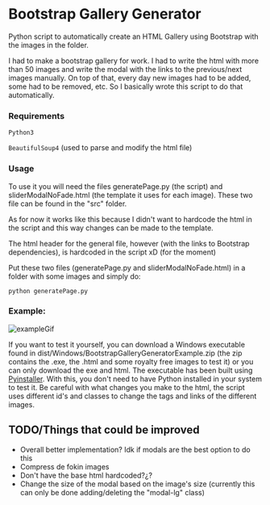 # Bootstrap Gallery Generator
Python script to automatically create an HTML Gallery using Bootstrap with the images in the folder.

I had to make a bootstrap gallery for work. I had to write the html with more than 50 images and write the modal with the links to the previous/next images manually. On top of that, every day new images had to be added, some had to be removed, etc. So I basically wrote this script to do that automatically.

### Requirements

```Python3```

```BeautifulSoup4``` (used to parse and modify the html file)

### Usage

To use it you will need the files generatePage.py (the script) and sliderModalNoFade.html (the template it uses for each image). These two file can be found in the "src" folder. 

As for now it works like this because I didn't want to hardcode the html in the script and this way changes can be made to the template. 

The html header for the general file, however (with the links to Bootstrap dependencies), is hardcoded in the script xD (for the moment)

Put these two files (generatePage.py and sliderModalNoFade.html) in a folder with some images and simply do:

```python generatePage.py```

### Example:

![exampleGif](https://github.com/mbdavid2/BootsrapGalleryGenerator/raw/master/doc/example.gif)

If you want to test it yourself, you can download a Windows executable found in dist/Windows/BootstrapGalleryGeneratorExample.zip (the zip contains the .exe, the .html and some royalty free images to test it) or you can only download the exe and html. The executable has been built using [Pyinstaller](https://www.pyinstaller.org/). With this, you don't need to have Python installed in your system to test it. Be careful with what changes you make to the html, the script uses different id's and classes to change the tags and links of the different images.


## TODO/Things that could be improved

* Overall better implementation? Idk if modals are the best option to do this
* Compress de fokin images
* Don't have the base html hardcoded?¿?
* Change the size of the modal based on the image's size (currently this can only be done adding/deleting the "modal-lg" class)
